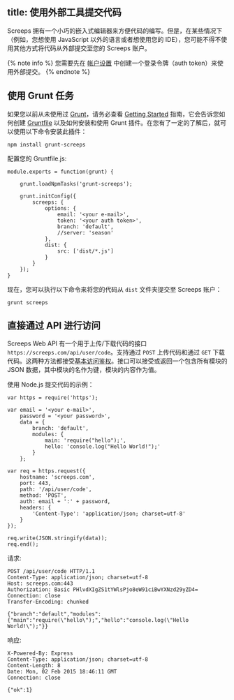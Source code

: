 title: 使用外部工具提交代码
---

Screeps 拥有一个小巧的嵌入式编辑器来方便代码的编写。但是，在某些情况下（例如，您想使用 JavaScript 以外的语言或者想使用您的 IDE），您可能不得不使用其他方式将代码从外部提交至您的 Screeps 账户。
 
{% note info %}
您需要先在 [帐户设置](https://screeps.com/a/#!/account/auth-tokens) 中创建一个登录令牌（auth token）来使用外部提交。
{% endnote %}

## 使用 Grunt 任务

如果您以前从未使用过 [Grunt](http://gruntjs.com)，请务必查看 [Getting Started](http://gruntjs.com/getting-started) 指南，它会告诉您如何创建 [Gruntfile](http://gruntjs.com/sample-gruntfile) 以及如何安装和使用 Grunt 插件。在您有了一定的了解后，就可以使用以下命令安装此插件：

    npm install grunt-screeps

配置您的 Gruntfile.js:

    module.exports = function(grunt) {

        grunt.loadNpmTasks('grunt-screeps');
    
        grunt.initConfig({
            screeps: {
                options: {
                    email: '<your e-mail>',
                    token: '<your auth token>',
                    branch: 'default',
                    //server: 'season'
                },
                dist: {
                    src: ['dist/*.js']
                }
            }
        });
    }

现在，您可以执行以下命令来将您的代码从 `dist` 文件夹提交至 Screeps 账户：

    grunt screeps

## 直接通过 API 进行访问

Screeps Web API 有一个用于上传/下载代码的接口 `https://screeps.com/api/user/code`。支持通过 `POST` 上传代码和通过 `GET` 下载代码。这两种方法都接受[基本访问鉴权](http://en.wikipedia.org/wiki/Basic_access_authentication)。接口可以接受或返回一个包含所有模块的 JSON 数据，其中模块的名作为键，模块的内容作为值。

使用 Node.js 提交代码的示例：

    var https = require('https');

    var email = '<your e-mail>',
        password = '<your password>',
        data = {
            branch: 'default',         
            modules: {
                main: 'require("hello");',
                hello: 'console.log("Hello World!");'
            }
        };

    var req = https.request({
        hostname: 'screeps.com',
        port: 443,
        path: '/api/user/code',
        method: 'POST',
        auth: email + ':' + password,
        headers: {
            'Content-Type': 'application/json; charset=utf-8'
        }
    });

    req.write(JSON.stringify(data));
    req.end();

请求:

    POST /api/user/code HTTP/1.1
    Content-Type: application/json; charset=utf-8
    Host: screeps.com:443
    Authorization: Basic PHlvdXIgZS1tYWlsPjo8eW91ciBwYXNzd29yZD4=
    Connection: close
    Transfer-Encoding: chunked

    {"branch":"default","modules":{"main":"require(\"hello\");","hello":"console.log(\"Hello World!\");"}}

响应:

    X-Powered-By: Express
    Content-Type: application/json; charset=utf-8
    Content-Length: 8
    Date: Mon, 02 Feb 2015 18:46:11 GMT
    Connection: close

    {"ok":1}
